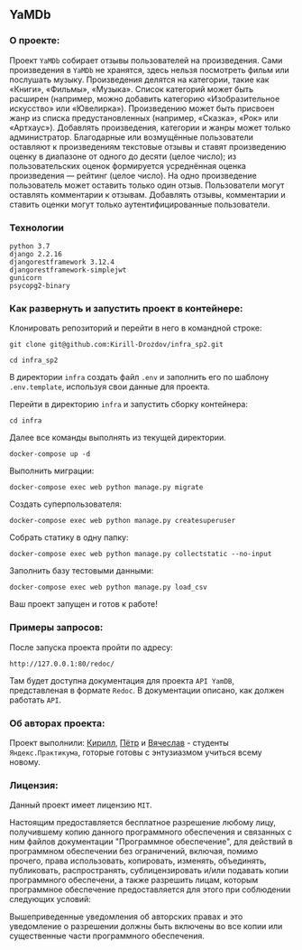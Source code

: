 ## YaMDb

### О проекте:

Проект `YaMDb` собирает отзывы пользователей на произведения. Сами произведения в `YaMDb` не хранятся, здесь нельзя посмотреть фильм или послушать музыку.
Произведения делятся на категории, такие как «Книги», «Фильмы», «Музыка». Список категорий может быть расширен (например, можно добавить категорию «Изобразительное искусство» или «Ювелирка»). 
Произведению может быть присвоен жанр из списка предустановленных (например, «Сказка», «Рок» или «Артхаус»). 
Добавлять произведения, категории и жанры может только администратор.
Благодарные или возмущённые пользователи оставляют к произведениям текстовые отзывы и ставят произведению оценку в диапазоне от одного до десяти (целое число); из пользовательских оценок формируется усреднённая оценка произведения — рейтинг (целое число). На одно произведение пользователь может оставить только один отзыв.
Пользователи могут оставлять комментарии к отзывам.
Добавлять отзывы, комментарии и ставить оценки могут только аутентифицированные пользователи.

### Технологии
```
python 3.7
django 2.2.16
djangorestframework 3.12.4
djangorestframework-simplejwt
gunicorn
psycopg2-binary
```

### Как развернуть и запустить проект в контейнере:

Клонировать репозиторий и перейти в него в командной строке:

```
git clone git@github.com:Kirill-Drozdov/infra_sp2.git
```

```
cd infra_sp2
```

В директории `infra` создать файл `.env` и заполнить его по шаблону `.env.template`,
используя свои данные для проекта.

Перейти в директорию `infra` и запустить сборку контейнера:

```
cd infra
```

Далее все команды выполнять из текущей директории.

```
docker-compose up -d
```

Выполнить миграции:

```
docker-compose exec web python manage.py migrate
```

Создать суперпользователя:

```
docker-compose exec web python manage.py createsuperuser
```

Собрать статику в одну папку:

```
docker-compose exec web python manage.py collectstatic --no-input
```

Заполнить базу тестовыми данными:

```
docker-compose exec web python manage.py load_csv
```

Ваш проект запущен и готов к работе!


### Примеры запросов:

После запуска проекта пройти по адресу:

```
http://127.0.0.1:80/redoc/

```
Там будет доступна документация для проекта `API YamDB`,
представленая в формате `Redoc`.
В документации описано, как должен работать `API`.


### Об авторах проекта:
Проект выполнили: [Кирилл](https://github.com/Kirill-Drozdov), [Пётр](https://github.com/Kroks4502) 
и [Вячеслав](https://github.com/TikhomiroVyacheslav) -
студенты `Яндекс.Практикума`, готорые готовы с энтузиазмом учиться всему новому.


### Лицензия:

Данный проект имеет лицензию `MIT`.

Настоящим предоставляется бесплатное разрешение любому лицу, получившему
копию данного программного обеспечения и связанных с ним файлов документации
"Программное обеспечение", для действий в программном обеспечении без ограничений, включая,
помимо прочего, права использовать, копировать, изменять, объединять, публиковать,
распространять, сублицензировать и/или подавать копии программного обеспечени, а
также разрешить лицам, которым программное обеспечение предоставляется для этого при 
соблюдении следующих условий:

Вышеприведенные уведомления об авторских правах и это уведомление о разрешении должны быть включены во все
копии или существенные части программного обеспечения.
